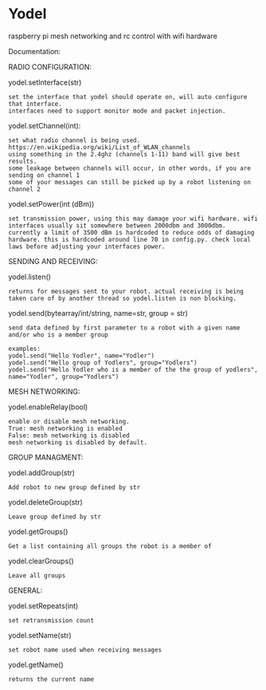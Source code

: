 # Yodel
raspberry pi mesh networking and rc control with wifi hardware

Documentation:

RADIO CONFIGURATION:

  yodel.setInterface(str)
  
    set the interface that yodel should operate on, will auto configure that interface.
    interfaces need to support monitor mode and packet injection. 
    
  yodel.setChannel(int):
    
    set what radio channel is being used.
    https://en.wikipedia.org/wiki/List_of_WLAN_channels
    using something in the 2.4ghz (channels 1-11) band will give best results.
    some leakage between channels will occur, in other words, if you are sending on channel 1  
    some of your messages can still be picked up by a robot listening on channel 2
    
  yodel.setPower(int (dBm))
    
    set transmission power, using this may damage your wifi hardware. wifi interfaces usually sit somewhere between 2000dbm and 3000dbm. currently a limit of 3500 dBm is hardcoded to reduce odds of damaging hardware. this is hardcoded around line 70 in config.py. check local laws before adjusting your interfaces power.   


SENDING AND RECEIVING:

  yodel.listen()
  
    returns for messages sent to your robot. actual receiving is being taken care of by another thread so yodel.listen is non blocking.

  yodel.send(bytearray/int/string, name=str, group = str)
  
    send data defined by first parameter to a robot with a given name and/or who is a member group
    
    examples:
    yodel.send("Hello Yodler", name="Yodler")
    yodel.send("Hello group of Yodlers", group="Yodlers")
    yodel.send("Hello Yodler who is a member of the the group of yodlers", name="Yodler", group="Yodlers")
MESH NETWORKING:

  yodel.enableRelay(bool)
  
    enable or disable mesh networking.
    True: mesh networking is enabled
    False: mesh networking is disabled
    mesh networking is disabled by default.

  
GROUP MANAGMENT:

  yodel.addGroup(str)

    Add robot to new group defined by str

  yodel.deleteGroup(str)

    Leave group defined by str

  yodel.getGroups()
  
    Get a list containing all groups the robot is a member of

  yodel.clearGroups()
  
    Leave all groups

    
GENERAL:

  yodel.setRepeats(int)

    set retransmission count

  yodel.setName(str)

    set robot name used when receiving messages

  yodel.getName()

    returns the current name

